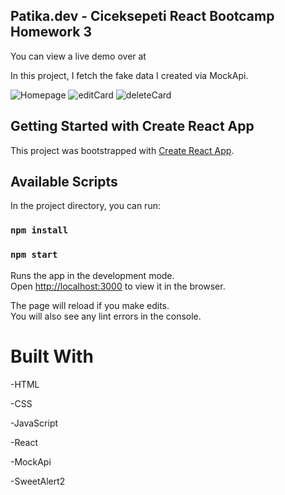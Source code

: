 ## Patika.dev - Ciceksepeti React Bootcamp Homework 3

You can view a live demo over at 

In this project, I fetch the fake data I created via MockApi.

![Homepage](/public/homepage.png)
![editCard](/public/editCard.png)
![deleteCard](/public/deleteCard.png)


## Getting Started with Create React App

This project was bootstrapped with [Create React App](https://github.com/facebook/create-react-app).

## Available Scripts

In the project directory, you can run:

### `npm install`

### `npm start`

Runs the app in the development mode.\
Open [http://localhost:3000](http://localhost:3000) to view it in the browser.

The page will reload if you make edits.\
You will also see any lint errors in the console.
# Built With

-HTML

-CSS

-JavaScript

-React

-MockApi

-SweetAlert2